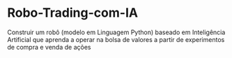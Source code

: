 # Robo-Trading-com-IA
Construir um robô (modelo em Linguagem Python) baseado em Inteligência Artificial que aprenda a operar na bolsa de valores a partir de experimentos de compra e venda de ações
